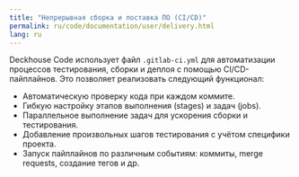 ```yaml
---
title: "Непрерывная сборка и поставка ПО (CI/CD)"
permalink: ru/code/documentation/user/delivery.html
lang: ru
---
```


Deckhouse Code использует файл `.gitlab-ci.yml` для автоматизации процессов тестирования, сборки и деплоя с помощью CI/CD-пайплайнов. Это позволяет реализовать следующий функционал:

- Автоматическую проверку кода при каждом коммите.
- Гибкую настройку этапов выполнения (stages) и задач (jobs).
- Параллельное выполнение задач для ускорения сборки и тестирования.
- Добавление произвольных шагов тестирования с учётом специфики проекта.
- Запуск пайплайнов по различным событиям: коммиты, merge requests, создание тегов и др.
